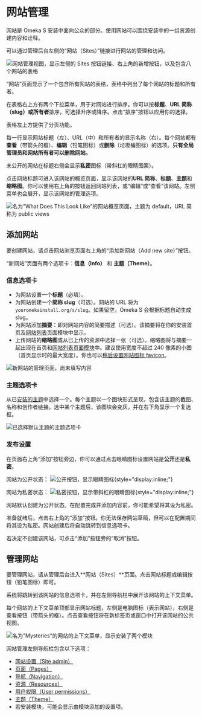# 网站管理

网站是 Omeka S 安装中面向公众的部分。使用网站可以围绕安装中的一组资源创建内容和诠释。

可以通过管理后台左侧的“网站（Sites）”链接进行网站的管理和访问。

![网站管理视图，显示左侧的 Sites 按钮链接、右上角的新增按钮，以及包含八个网站的表格](../sites/sitesfiles/sites_admin.png)

“网站”页面显示了一个包含所有网站的表格，表格中列出了每个网站的标题和所有者。

在表格右上方有两个下拉菜单，用于对网站进行排序。你可以按**标题**、**URL 简称（slug）**或**所有者**排序，可选择升序或降序。点击“排序”按钮以应用你的选择。

表格左上方提供了分页功能。

每一行显示网站标题（左）、URL（中）和所有者的显示名称（右）。每个网站都有**查看**（带箭头的框）、**编辑**（铅笔图标）或**删除**（垃圾桶图标）的选项。**只有全局管理员和网站所有者可以删除网站。**

未公开的网站在标题右侧会显示**私密**图标（带斜杠的眼睛图案）。

点击网站标题可进入该网站的概览页面，显示该网站的**URL 简称**、**标题**、**主题**和**缩略图**。你可以使用右上角的按钮返回网站列表，或“编辑”或“查看”该网站。左侧菜单也会展开，显示该网站的管理选项。

![名为"What Does This Look Like"的网站概览页面，主题为 default，URL 简称为 public views](../sites/sitesfiles/sites_quickshow.png)

## 添加网站

要创建网站，请点击网站浏览页面右上角的“添加新网站（Add new site）”按钮。

“新网站”页面有两个选项卡：**信息（Info）** 和 **主题（Theme）**。

### 信息选项卡

* 为网站设置一个**标题**（必填）。
* 为网站创建一个**简称 slug**（可选）。网站的 URL 将为 `youromekainstall.org/s/slug`。如果留空，Omeka S 会根据标题自动生成 slug。
* 为网站添加**摘要**：即对网站内容的简要描述（可选）。该摘要将在你的安装首页及[网站列表](site_pages.md#list-of-sites)页面模块中显示。
* 上传网站的**缩略图**或从已上传的资源中选择一张（可选）。缩略图将与摘要一起出现在首页和[网站列表页面模块](site_pages.md#list-of-sites)中。建议使用宽度不超过 240 像素的小图（首页显示时的最大宽度）。你也可以[稍后设置网站图标 favicon](site_settings.md#general-settings)。

![新网站的管理页面，尚未填写内容](../sites/sitesfiles/siteadd_admin.png)

### 主题选项卡

从已[安装的主题](site_theme.md)中选择一个。每个主题以一个图块形式呈现，包含该主题的截图、名称和创作者链接。选中某个主题后，该图块会变灰，并在右下角显示一个复选框。

![已选择默认主题的主题选项卡](../sites/sitesfiles/siteadd_theme.png)

### 发布设置

在页面右上角“添加”按钮旁边，你可以通过点击眼睛图标设置网站是**公开**还是**私密**。

网站为公开状态： ![公开按钮，显示眼睛图标](../content/contentfiles/item_public.png){style="display:inline;"}

网站为私密状态： ![私密按钮，显示带斜杠的眼睛图标](../content/contentfiles/item_private.png){style="display:inline;"}

网站默认创建为公开状态。在配置完成并添加内容前，你可能希望将其设为私密。

准备就绪后，点击右上角的“添加”按钮。你无法保存网站草稿，但可以在配置期间将其设为私密。网站创建后将自动跳转到信息选项卡。

若决定不创建该网站，可点击“添加”按钮旁的“取消”按钮。

## 管理网站

要管理网站，请从管理后台进入**网站（Sites）**页面。点击网站标题或编辑按钮（铅笔图标）即可。

系统将跳转到该网站的信息选项卡，并在左侧导航栏中展开该网站的上下文菜单。

每个网站的上下文菜单顶部显示网站标题，左侧是电脑图标（表示网站），右侧是查看按钮（带箭头的框）。点击查看按钮将在新标签页或窗口中打开该网站的公共视图。

![名为"Mysteries"的网站的上下文菜单，显示安装了两个模块](../sites/sitesfiles/sites_menu.png)

网站管理左侧导航栏包含以下选项：

- [网站设置（Site admin）](../sites/site_settings.md)
- [页面（Pages）](../sites/site_pages.md)
- [导航（Navigation）](../sites/site_navigation.md)
- [资源（Resources）](../sites/site_resources.md)
- [用户权限（User permissions）](../sites/site_users.md)
- [主题（Theme）](../sites/site_theme.md)
- 若安装模块，可能会显示由模块添加的设置项。
